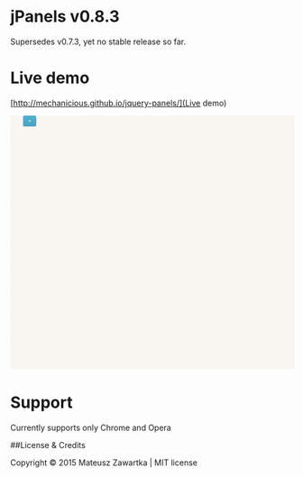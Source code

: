# jPanels v0.8.3
Supersedes v0.7.3, yet no stable release so far.

# Live demo

[http://mechanicious.github.io/jquery-panels/](Live demo)

![](https://github.com/mechanicious/jquery-panels/blob/gh-pages/jpanels0.7.3-gif.gif.gif?raw=true)

# Support

Currently supports only Chrome and Opera

##License & Credits

Copyright © 2015 Mateusz Zawartka | MIT license
